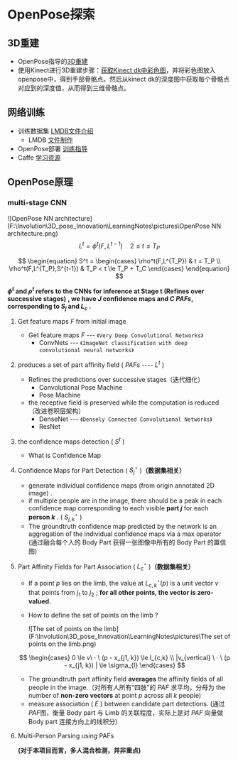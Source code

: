 # OpenPose探索

## 3D重建

- OpenPose指导的[3D重建](https://github.com/CMU-Perceptual-Computing-Lab/openpose/blob/master/doc/01_demo.md#3-d-reconstruction)
- 使用Kinect进行3D重建步骤：[获取Kinect dk中彩色图](https://blog.csdn.net/qq_37792894/article/details/111311496)，并将彩色图放入openpose中，得到手部骨骼点。然后从kinect dk的深度图中获取每个骨骼点对应到的深度值，从而得到三维骨骼点。

## 网络训练

- 训练数据集 [LMDB文件介绍](https://zhuanlan.zhihu.com/p/70359311)
  - LMDB [文件制作](https://blog.csdn.net/zxyhhjs2017/article/details/80719103)
- OpenPose部署 [训练指导](https://github.com/CMU-Perceptual-Computing-Lab/openpose_train/tree/master/training) 
- Caffe [学习资源](http://caffe.berkeleyvision.org/)

## OpenPose原理

### multi-stage CNN

![OpenPose NN architecture](F:\Involution\3D_pose_Innovation\LearningNotes\pictures\OpenPose NN architecture.png)
$$
L^t = \phi^t(F, L^{t-1}) \quad 2 \le t \le T_P
$$

$$
\begin{equation}
S^t = 
\begin{cases}
\rho^t(F,L^{T_P}) & t = T_P \\
\rho^t(F,L^{T_P},S^{t-1}) & T_P < t \le T_P + T_C
\end{cases}
\end{equation}
$$

**$\phi^t$ and $\rho^t$ refers to the CNNs for inference at Stage t (Refines over successive stages)** **, we have $J$ confidence maps and $C$ $PAFs$, corresponding to  $S_{j}$ and $L_{c}$ .**

1. Get  feature maps  $F$  from initial image

   - Get  feature maps  $F$ --- `《Very Deep Convolutional Networks》`
     - ConvNets --- `《ImageNet classification with deep convolutional neural networks》`

2. produces a set of part affinity field ( $PAFs$ ---- $L^t$ )

   - Refines the predictions over successive stages（迭代细化）
     - Convolutional Pose Machine 
     - Pose Machine
   - the receptive field is preserved while the computation is reduced（改进卷积层架构）
     - DenseNet --- `《Densely Connected Convolutional Networks》`
     - ResNet

3. the confidence maps detection ( $S^t$ )

   - What is Confidence Map

4. Confidence Maps for Part Detection ( $S^{\star}_{j}$ )**（数据集相关）**

   - generate individual confidence maps (from origin annotated 2D image) . 
   - if multiple people are in the image, there should be a peak in each confidence map corresponding to each visible **part $j$** for each **person $k$** . ( $S^{\star}_{j,k}$ )
   - The groundtruth confidence map predicted by the network is an aggregation of the individual confidence maps via a max operator (通过融合每个人的 Body Part 获得一张图像中所有的 Body Part 的置信图)

5. Part Affinity Fields for Part Association ( $L^{\star}_{c}$ )**（数据集相关）**

   - If a point $p$ lies on the limb, the value at $L^{\star}_{c,k}(p)$ is a unit vector $v$ that points from $j_{1}$ to $j_2$ ; **for all other points, the vector is zero-valued.**

   - How to define the set of points on the limb ?

     ![The set of points on the limb](F:\Involution\3D_pose_Innovation\LearningNotes\pictures\The set of points on the limb.png)

   $$
   \begin{cases}
   0 \le v\ · \ (p - x_{j1, k}) \le l_{c,k} \\
   |v_{vertical} \ · \ (p - x_{j1, k}) | \le \sigma_{l}
   \end{cases}
   $$

   - The groundtruth part affinity field **averages** the affinity
     fields of all people in the image.（对所有人所有“四肢”的 $PAF$​ 求平均，分母为 the number of **non-zero vectors** at point $p$ across all $k$ people)
   - measure association ( $E$ ) between candidate part detections. (通过$PAF$图，衡量 Body part 与 Limb 的关联程度，实际上是对 $PAF$ 向量做 Body part 连接方向上的线积分)

6. Multi-Person Parsing using PAFs

   **(对于本项目而言，多人混合检测，并非重点)**